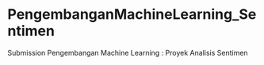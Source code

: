 # PengembanganMachineLearning_Sentimen
Submission Pengembangan Machine Learning : Proyek Analisis Sentimen
